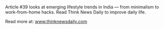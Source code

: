 Article #39 looks at emerging lifestyle trends in India — from minimalism to work-from-home hacks. Read Think News Daily to improve daily life.

Read more at: www.thinknewsdaily.com